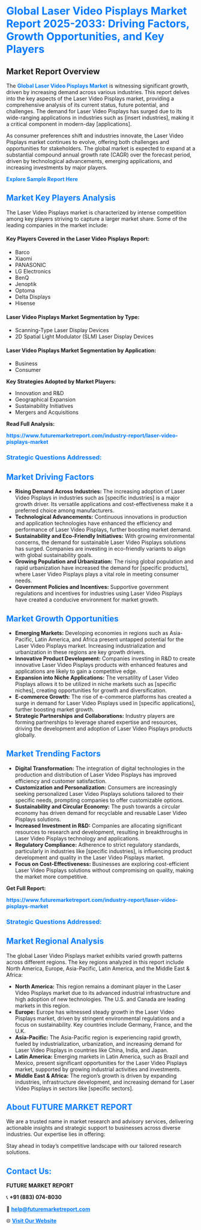 <h1 style="color: #007BFF;">Global Laser Video Pisplays Market Report 2025-2033: Driving Factors, Growth Opportunities, and Key Players</h1>

<section id="overview">
<h2>Market Report Overview</h2>
<p>The <a href="https://www.futuremarketreport.com/industry-report/laser-video-pisplays-market" style="color: #007BFF; text-decoration: none;"><strong>Global Laser Video Pisplays Market</strong></a> is witnessing significant growth, driven by increasing demand across various industries. This report delves into the key aspects of the Laser Video Pisplays market, providing a comprehensive analysis of its current status, future potential, and challenges. The demand for Laser Video Pisplays has surged due to its wide-ranging applications in industries such as [insert industries], making it a critical component in modern-day [applications].</p>
<p>As consumer preferences shift and industries innovate, the Laser Video Pisplays market continues to evolve, offering both challenges and opportunities for stakeholders. The global market is expected to expand at a substantial compound annual growth rate (CAGR) over the forecast period, driven by technological advancements, emerging applications, and increasing investments by major players.</p>
</section>

<section id="overview">
<p><a href="https://www.futuremarketreport.com/request-sample/reportId=75429" style="color: #007BFF; text-decoration: none;"><strong>Explore Sample Report Here</strong></a></p>
</section>

<section id="key-players">
<h2 style="color: #007BFF;">Market Key Players Analysis</h2>
<p>The Laser Video Pisplays market is characterized by intense competition among key players striving to capture a larger market share. Some of the leading companies in the market include:</p>
<h4>Key Players Covered in the Laser Video Pisplays Report:</h4>
<ul><li>Barco</li><li>Xiaomi</li><li>PANASONIC</li><li>LG Electronics</li><li>BenQ</li><li>Jenoptik</li><li>Optoma</li><li>Delta Displays</li><li>Hisense</li></ul>
<h4>Laser Video Pisplays Market Segmentation by Type:</h4>
<ul><li>Scanning-Type Laser Display Devices</li><li>2D Spatial Light Modulator (SLM) Laser Display Devices</li></ul>

<h4>Laser Video Pisplays Market Segmentation by Application:</h4>
<ul><li>Business</li><li>Consumer</li></ul>
<p><strong>Key Strategies Adopted by Market Players:</strong></p>
<ul>
<li>Innovation and R&D</li>
<li>Geographical Expansion</li>
<li>Sustainability Initiatives</li>
<li>Mergers and Acquisitions</li>
</ul>
</section>

<section>
<p><strong>Read Full Analysis: </strong></p><a href="https://www.futuremarketreport.com/industry-report/laser-video-pisplays-market" style="color: #007BFF; text-decoration: none;"><strong>https://www.futuremarketreport.com/industry-report/laser-video-pisplays-market</strong></a>
<h3 style="color: #007BFF;">Strategic Questions Addressed:</h3>
</section>

<section id="driving-factors">
<h2 style="color: #007BFF;">Market Driving Factors</h2>
<ul>
<li><strong>Rising Demand Across Industries:</strong> The increasing adoption of Laser Video Pisplays in industries such as [specific industries] is a major growth driver. Its versatile applications and cost-effectiveness make it a preferred choice among manufacturers.</li>
<li><strong>Technological Advancements:</strong> Continuous innovations in production and application technologies have enhanced the efficiency and performance of Laser Video Pisplays, further boosting market demand.</li>
<li><strong>Sustainability and Eco-Friendly Initiatives:</strong> With growing environmental concerns, the demand for sustainable Laser Video Pisplays solutions has surged. Companies are investing in eco-friendly variants to align with global sustainability goals.</li>
<li><strong>Growing Population and Urbanization:</strong> The rising global population and rapid urbanization have increased the demand for [specific products], where Laser Video Pisplays plays a vital role in meeting consumer needs.</li>
<li><strong>Government Policies and Incentives:</strong> Supportive government regulations and incentives for industries using Laser Video Pisplays have created a conducive environment for market growth.</li>
</ul>
</section>

<section id="growth-opportunities">
<h2 style="color: #007BFF;">Market Growth Opportunities</h2>
<ul>
<li><strong>Emerging Markets:</strong> Developing economies in regions such as Asia-Pacific, Latin America, and Africa present untapped potential for the Laser Video Pisplays market. Increasing industrialization and urbanization in these regions are key growth drivers.</li>
<li><strong>Innovative Product Development:</strong> Companies investing in R&D to create innovative Laser Video Pisplays products with enhanced features and applications are likely to gain a competitive edge.</li>
<li><strong>Expansion into Niche Applications:</strong> The versatility of Laser Video Pisplays allows it to be utilized in niche markets such as [specific niches], creating opportunities for growth and diversification.</li>
<li><strong>E-commerce Growth:</strong> The rise of e-commerce platforms has created a surge in demand for Laser Video Pisplays used in [specific applications], further boosting market growth.</li>
<li><strong>Strategic Partnerships and Collaborations:</strong> Industry players are forming partnerships to leverage shared expertise and resources, driving the development and adoption of Laser Video Pisplays products globally.</li>
</ul>
</section>

<section id="trending-factors">
<h2 style="color: #007BFF;">Market Trending Factors</h2>
<ul>
<li><strong>Digital Transformation:</strong> The integration of digital technologies in the production and distribution of Laser Video Pisplays has improved efficiency and customer satisfaction.</li>
<li><strong>Customization and Personalization:</strong> Consumers are increasingly seeking personalized Laser Video Pisplays solutions tailored to their specific needs, prompting companies to offer customizable options.</li>
<li><strong>Sustainability and Circular Economy:</strong> The push towards a circular economy has driven demand for recyclable and reusable Laser Video Pisplays solutions.</li>
<li><strong>Increased Investment in R&D:</strong> Companies are allocating significant resources to research and development, resulting in breakthroughs in Laser Video Pisplays technology and applications.</li>
<li><strong>Regulatory Compliance:</strong> Adherence to strict regulatory standards, particularly in industries like [specific industries], is influencing product development and quality in the Laser Video Pisplays market.</li>
<li><strong>Focus on Cost-Effectiveness:</strong> Businesses are exploring cost-efficient Laser Video Pisplays solutions without compromising on quality, making the market more competitive.</li>
</ul>
</section>

<section>
<p><strong>Get Full Report: </strong></p><a href="https://www.futuremarketreport.com/industry-report/laser-video-pisplays-market" style="color: #007BFF; text-decoration: none;"><strong>https://www.futuremarketreport.com/industry-report/laser-video-pisplays-market</strong></a>
<h3 style="color: #007BFF;">Strategic Questions Addressed:</h3>
</section>


<section id="regional-analysis">
<h2 style="color: #007BFF;">Market Regional Analysis</h2>
<p>The global Laser Video Pisplays market exhibits varied growth patterns across different regions. The key regions analyzed in this report include North America, Europe, Asia-Pacific, Latin America, and the Middle East & Africa:</p>
<ul>
<li><strong>North America:</strong> This region remains a dominant player in the Laser Video Pisplays market due to its advanced industrial infrastructure and high adoption of new technologies. The U.S. and Canada are leading markets in this region.</li>
<li><strong>Europe:</strong> Europe has witnessed steady growth in the Laser Video Pisplays market, driven by stringent environmental regulations and a focus on sustainability. Key countries include Germany, France, and the U.K.</li>
<li><strong>Asia-Pacific:</strong> The Asia-Pacific region is experiencing rapid growth, fueled by industrialization, urbanization, and increasing demand for Laser Video Pisplays in countries like China, India, and Japan.</li>
<li><strong>Latin America:</strong> Emerging markets in Latin America, such as Brazil and Mexico, present significant opportunities for the Laser Video Pisplays market, supported by growing industrial activities and investments.</li>
<li><strong>Middle East & Africa:</strong> The region’s growth is driven by expanding industries, infrastructure development, and increasing demand for Laser Video Pisplays in sectors like [specific sectors].</li>
</ul>
</section>

<footer>
<h2 style="color: #007BFF;">About FUTURE MARKET REPORT</h2>
<p>We are a trusted name in market research and advisory services, delivering actionable insights and strategic support to businesses across diverse industries. Our expertise lies in offering:</p>

<p>Stay ahead in today’s competitive landscape with our tailored research solutions.</p>

<h2 style="color: #007BFF;">Contact Us:</h2>
<p><strong>FUTURE MARKET REPORT</strong></p>
<p>📞 <strong>+91 (883) 074-8030</strong></p>
<p>📧 <strong><a href="mailto:help@futuremarketreport.com" style="color: #007BFF;">help@futuremarketreport.com</a></strong></p>
<p>🌐 <strong><a href="https://www.futuremarketreport.com/" style="color: #007BFF;">Visit Our Website</a></strong></p>
</footer>